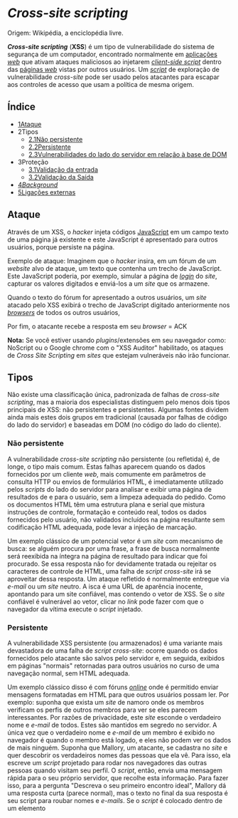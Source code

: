 # *Cross-site scripting*

Origem: Wikipédia, a enciclopédia livre.

***Cross-site scripting*** (**XSS**) é um tipo de vulnerabilidade do sistema de segurança de um computador, encontrado normalmente em [aplicações *web*](https://pt.wikipedia.org/wiki/Aplicações_web) que ativam ataques maliciosos ao injetarem *[client-side script](https://pt.wikipedia.org/wiki/Client-side_script)* dentro das [páginas *web*](https://pt.wikipedia.org/wiki/Página_web) vistas por outros usuários. Um *[script](https://pt.wikipedia.org/wiki/Linguagem_de_script)* de exploração de vulnerabilidade *cross-site* pode ser usado pelos atacantes para escapar aos controles de acesso que usam a política de mesma origem.

## Índice



- [1Ataque](https://pt.wikipedia.org/wiki/Cross-site_scripting#Ataque)
- 2Tipos
  - [2.1Não persistente](https://pt.wikipedia.org/wiki/Cross-site_scripting#Não_persistente)
  - [2.2Persistente](https://pt.wikipedia.org/wiki/Cross-site_scripting#Persistente)
  - [2.3Vulnerabilidades do lado do servidor em relação à base de DOM](https://pt.wikipedia.org/wiki/Cross-site_scripting#Vulnerabilidades_do_lado_do_servidor_em_relação_à_base_de_DOM)
- 3Proteção
  - [3.1Validação da entrada](https://pt.wikipedia.org/wiki/Cross-site_scripting#Validação_da_entrada)
  - [3.2Validação da Saída](https://pt.wikipedia.org/wiki/Cross-site_scripting#Validação_da_Saída)
- [4*Background*](https://pt.wikipedia.org/wiki/Cross-site_scripting#Background)
- [5Ligações externas](https://pt.wikipedia.org/wiki/Cross-site_scripting#Ligações_externas)

## Ataque

Através de um XSS, o *hacker* injeta códigos [JavaScript](https://pt.wikipedia.org/wiki/JavaScript) em um campo texto de uma página já existente e este JavaScript é apresentado para outros usuários, porque persiste na página.

Exemplo de ataque: Imaginem que o *hacker* insira, em um fórum de um *website* alvo de ataque, um texto que contenha um trecho de JavaScript. Este JavaScript poderia, por exemplo, simular a página de *[login](https://pt.wikipedia.org/wiki/Login)* do *site*, capturar os valores digitados e enviá-los a um *site* que os armazene.

Quando o texto do fórum for apresentado a outros usuários, um *site* atacado pelo XSS exibirá o trecho de JavaScript digitado anteriormente nos *[browsers](https://pt.wikipedia.org/wiki/Browser)* de todos os outros usuários,

Por fim, o atacante recebe a resposta em seu *browser* = ACK

**Nota:** Se você estiver usando *plugins*/extensões em seu navegador como: NoScript ou o Google chrome com o "XSS Auditor" habilitado, os ataques de *Cross Site Scripting* em *sites* que estejam vulneráveis não irão funcionar.



## Tipos

Não existe uma classificação única, padronizada de falhas de *cross-site scripting*, mas a maioria dos especialistas distinguem pelo menos dois tipos principais de XSS: não persistentes e persistentes. Algumas fontes dividem ainda mais estes dois grupos em tradicional (causada por falhas de código do lado do servidor) e baseadas em DOM (no código do lado do cliente).

### Não persistente

A vulnerabilidade *cross-site scripting* não persistente (ou refletida) é, de longe, o tipo mais comum. Estas falhas aparecem quando os dados fornecidos por um cliente *web*, mais comumente em parâmetros de consulta HTTP ou envios de formulários HTML, é imediatamente utilizado pelos *scripts* do lado do servidor para analisar e exibir uma página de resultados de e para o usuário, sem a limpeza adequada do pedido. Como os documentos HTML têm uma estrutura plana e serial que mistura instruções de controle, formatação e conteúdo real, todos os dados fornecidos pelo usuário, não validados incluídos na página resultante sem codificação HTML adequada, pode levar a injeção de marcação.

Um exemplo clássico de um potencial vetor é um *site* com mecanismo de busca: se alguém procura por uma frase, a frase de busca normalmente será reexibida na íntegra na página de resultado para indicar que foi procurado. Se essa resposta não for devidamente tratada ou rejeitar os caracteres de controle de HTML, uma falha de *script* *cross-site* irá se aproveitar dessa resposta. Um ataque refletido é normalmente entregue via *e-mail* ou um *site* neutro. A isca é uma URL de aparência inocente, apontando para um site confiável, mas contendo o vetor de XSS. Se o *site* confiável é vulnerável ao vetor, clicar no *link* pode fazer com que o navegador da vítima execute o *script* injetado.

### Persistente

A vulnerabilidade XSS persistente (ou armazenados) é uma variante mais devastadora de uma falha de *script cross-site*: ocorre quando os dados fornecidos pelo atacante são salvos pelo servidor e, em seguida, exibidos em páginas "normais" retornadas para outros usuários no curso de uma navegação normal, sem HTML adequada.

Um exemplo clássico disso é com fóruns *[online](https://pt.wikipedia.org/wiki/Online)* onde é permitido enviar mensagens formatadas em HTML para que outros usuários possam ler. Por exemplo: suponha que exista um *site* de namoro onde os membros verificam os perfis de outros membros para ver se eles parecem interessantes. Por razões de privacidade, este *site* esconde o verdadeiro nome e *e-mail* de todos. Estes são mantidos em segredo no servidor. A única vez que o verdadeiro nome e *e-mail* de um membro é exibido no navegador é quando o membro está logado, e eles não podem ver os dados de mais ninguém. Suponha que Mallory, um atacante, se cadastra no *site* e quer descobrir os verdadeiros nomes das pessoas que ela vê. Para isso, ela escreve um *script* projetado para rodar nos navegadores das outras pessoas quando visitam seu perfil. O *script*, então, envia uma mensagem rápida para o seu próprio servidor, que recolhe esta informação. Para fazer isso, para a pergunta "Descreva o seu primeiro encontro ideal", Mallory dá uma resposta curta (parece normal), mas o texto no final da sua resposta é seu script para roubar nomes e *e-mails*. Se o *script* é colocado dentro de um elemento <script>, não será mostrada na tela. Então, suponha que Bob, um membro do *site* de namoro, chega no perfil de Mallory, que tem a resposta para a pergunta de primeiro encontro. Seu *script* é executado automaticamente pelo navegador e rouba uma cópia do verdadeiro nome e *e-mail* do Bob diretamente de sua própria máquina.

XSS persistente pode ser mais significativo do que outros tipos porque o *script* malicioso de um atacante é processado automaticamente, sem a necessidade de orientar as vítimas individualmente ou atraí-los para um site de terceiros. Particularmente no caso de *sites* de redes sociais, o código seria mais projetado para se autopropagar através de contas, criando um tipo de verme do lado do cliente. Os métodos de injeção podem variar muito, em alguns casos, o atacante não precisa nem mesmo interagir diretamente com a funcionalidade *web* para explorar esta vulnerabilidade. Todos os dados recebidos pela aplicação *web* (via *e-mail*, *[logs](https://pt.wikipedia.org/wiki/Log_de_dados)* de sistema, [IM](https://pt.wikipedia.org/wiki/Mensageiro_instantâneo) etc.) que podem ser controlados por um invasor podem se tornar um vetor de injeção.

Exemplo de XSS persistente: Uma vulnerabilidade persistente multiplataforma *cross-scripting* juntamente com um *[worm](https://pt.wikipedia.org/wiki/Worm)* de computador permitiu a execução de um código arbitrário e a listagem do conteúdo do sistema de arquivos através de um filme QuickTime no MySpace.

### Vulnerabilidades do lado do servidor em relação à base de DOM

Historicamente, o XSS foi encontrado pela primeira vez em aplicações que realizavam todo o processamento de dados no lado do servidor. A entrada do usuário (incluindo XSS vetor) seria enviada para o servidor e, em seguida, enviado de volta para o usuário como página *web*. A necessidade de melhoria da experiência do usuário resultou na popularidade de aplicações com maior parte da lógica de apresentação de trabalho em JavaScript do lado do cliente e puxando dados em tempo real do servidor usando AJAX. Como o código JavaScript também estava processando a entrada do usuário e desenhando conteúdo da página *web*, uma nova subclasse de ataques XSS refletidos começaram a ser encontradas e foram chamados scripts baseados em DOM *cross-site*.

Nos XSS baseados em DOM, os dados maliciosos não tocam no servidor web e está sendo refletida pelo código JavaScript, totalmente no lado do cliente. Um exemplo de XSS baseado em DOM é um bug encontrado em 2011 em um número de plugins jQuery. A prevenção de XSS baseado em DOM inclui medidas muito semelhantes às XSS tradicionais, apenas implementadas em código JavaScript enviados em páginas da web -. Validação de entrada e Saída. Alguns *frameworks* JavaScript tem medidas embutidas contra esses e outros tipos de ataque.

Exemplo de XSS baseados em DOM: Antes que o *[bug](https://pt.wikipedia.org/wiki/Bug)* fosse resolvido, páginas de erro Bugzilla estavam abertas a ataques XSS baseados em DOM em que HTML arbitrários e scripts poderiam ser injetados através de mensagens de erro forçados.

## Proteção

Apesar de várias ocorrências de XSS e das diferentes formas de exploração, impedir a própria vulnerabilidade é conceitualmente simples. O que a torna problemática na prática é a dificuldade de identificar todos os campos da aplicação onde há dados manipulados pelo usuário e que serão posteriormente exibidos em tela. A causa do XSS refletido e persistente é que estes dados são inseridos em respostas da aplicação sem validação. Para eliminar tais vulnerabilidades, o primeiro passo é identificar todas as instâncias dentro da aplicação em que os dados são colocados nas respostas das requisições. Uma vez identificados os locais destes dados, é necessário realizar os seguintes procedimentos:

- Validação de Entrada
- Validação de Saída

### Validação da entrada

Este é o momento em que a aplicação recebe os dados fornecidos pelo usuário, que podem ser apresentados em respostas futuras. É necessário que a aplicação realize uma validação dentro do contexto daquele conteúdo, tornando-o mais restrito possível, por exemplo:

- Limitando o tamanho do campo a ser inserido
- Definindo o conjunto de caracteres aceito pela aplicação
- Estabelecendo uma expressão regular para os dados

Estas regras de validações variam de acordo com o campo e com o contexto da aplicação, por exemplo, nomes, endereços de *e-mails*, números de contas e cartões, ou seja, de acordo com o tipo de informação, espera-se um formato pré-determinado de conteúdo.        

### Validação da Saída

Agora é a vez da aplicação copiar em suas respostas os dados que originados por algum usuário ou até mesmo por terceiros. Estes dados devem ser codificados em HTML para tratar potenciais caracteres maliciosos. Codificação em HTML é a técnica de substituir os caracteres literais pela sua entidade HTML correspondente. Isto garante que o navegador, *[browser](https://pt.wikipedia.org/wiki/Browser)*, irá exibir, como saída, tais caracteres de forma segura, tratando-o como parte do documento HTML e não da sua estrutura. Alguns deste caracteres são:

- " → &quot;
- ' → &apos;
- & → &amp;
- < → &lt;
- \> → &gt;        

Os caracteres também podem ser representados por seu código correspondente na tabela ASCII:

- % → &#37;
- \* → &#42;

Há algumas funções que fazem a codificação automaticamente para o desenvolvedor:

- PHP [htmlspecialchars()](http://php.net/manual/pt_BR/function.htmlspecialchars.php), [htmlentities()](http://php.net/manual/pt_BR/function.htmlentities.php)
- ASP.NET [Server.HTMLEncode()](http://msdn.microsoft.com/en-us/library/ms525347(v=vs.90).aspx)

Segue um exemplo de código Java que faz o tratamento de caracteres especiais, podendo sua lógica ser aplicada a outra linguagem de programação:

```
public static String HTMLEncode(String s) {

  StringBuffer out = new StringBuffer();

  for (int i = 0; i < s.length(); i++) {
    char c = s.charAt(i);

    if(c > 0x7f || c==’”’ || c==’&’ || c==’<’ || c==’>’)
      out.append(“&#” + (int) c + “;”);
    else out.append(c);

  }
  return out.toString();

 }
```

O ideal é que a aplicação combine ambas as técnicas, oferecendo assim, duas camadas de proteção, diminuindo as chances do invasor conseguir burlar os filtros utilizados.

## *Background*

A segurança na Internet baseia-se numa variedade de mecanismos, incluindo um conceito subjacente de confiança conhecida como a mesma origem política. Isto, essencialmente, afirma que, se o conteúdo de um site (como [https://mybank.example.com](https://mybank.example.com/)[*[ligação inativa\]*](https://pt.wikipedia.org/wiki/Wikipédia:Ligação_inativa)) é concedida a permissão para acessar os recursos do sistema, então qualquer conteúdo desse *site* vai compartilhar essas permissões, enquanto o conteúdo de outro *site* (https:/ / othersite.example.com) essas permissões terão que ser concedidas separadamente.

*Cross-site scripting* usa vulnerabilidades conhecidas em aplicações baseadas na *web*, seus servidores ou sistemas de *plug-ins* nos quais eles dependem. Explorando um destes, eles inserem conteúdo malicioso para o conteúdo a ser entregue a partir do site comprometido. Quando o conteúdo combinado resultante chega ao navegador do lado do cliente, tudo tem sido entregue a partir da fonte confiável e, portanto, atua de acordo com as permissões concedidas a esse sistema. Ao encontrar maneiras de injetar *scripts* maliciosos em páginas web, um atacante pode obter acesso com privilégios elevados para o conteúdo crítico da página, cookies de sessão, e uma variedade de outras informações mantidas pelo navegador em nome do usuário. Ataques de *cross-site scripting*, portanto, são um caso especial de injeção de código.

A expressão "cross-site scripting" originalmente se referia ao ato de carregar a aplicação web de terceiros atacada a partir de um *site* de ataque independente, de forma que executa um fragmento do JavaScript preparado pelo atacante no contexto de segurança do domínio de destino (uma vulnerabilidade de XSS refletido ou não persistente). A definição gradualmente expandiu para incluir outros modos de injeção de código, incluindo persistentes e não JavaScript vetores (incluindo ActiveX, Java, VBScript, Flash, ou mesmo scripts HTML), causando alguma confusão aos recém-chegados ao campo da segurança da informação.

Vulnerabilidades XSS têm sido relatadas e exploradas desde a década de 1990. Sites proeminentes afetados no passado incluindo sites de redes sociais Twitter, Facebook, MySpace, YouTube e Orkut. Nos últimos anos, falhas de *cross-site scripting* superaram os [transbordamentos de dados](https://pt.wikipedia.org/wiki/Transbordamento_de_dados) para se tornar a vulnerabilidade de segurança mais comum relatada. Alguns pesquisadores afirmaram em 2007 que mais de 68% dos sites são considerados abertos a ataques XSS.

## Ligações externas

- [WhiteHat Security － *Vulnerabilties White Paper*](https://web.archive.org/web/20090126233751/http://whitehatsec.com/home/assets/WPStatsreport_100107.pdf)
- [OWASP](https://pt.wikipedia.org/wiki/OWASP): [XSS](http://www.owasp.org/index.php/XSS), [*Testing_for_Cross_site_scripting Testing for XSS*](http://www.owasp.org/index.php/), [*Reviewing_Code_for_Cross-site_scripting Reviewing Code for XSS*](http://www.owasp.org/index.php/)
- [*Simple XSS explanation*](http://www.houbysoft.com/papers/xss.php)[*[ligação inativa\]*](https://pt.wikipedia.org/wiki/Wikipédia:Ligação_inativa)
- [*The Web Application Security Consortium's Cross-site Scripting Threat Classification Entry*](http://projects.webappsec.org/Cross-Site-Scripting)
- [*The Web Application Hacker´s Handbook - 2nd Edition*](https://www.amazon.com/The-Web-Application-Hackers-Handbook/dp/1118026470)

[![Procurar imagens disponíveis](https://upload.wikimedia.org/wikipedia/commons/thumb/f/fe/Crystal_Clear_app_demo.png/22px-Crystal_Clear_app_demo.png)](https://fist.toolforge.org/fist.php?doit=1&language=pt&project=wikipedia&data=Cross-site_scripting&datatype=articles&params[catdepth]=3&params[random]=50&params[ll_max]=5&params[free_only]=1&params[commons_max]=5&params[flickr_max]=5&params[include_flickr_id]=1&params[flickr_new_name_from_article]=1&params[wts_max]=5&params[gimp_max]=5&params[esp_max]=5&params[esp_skip_flickr]=1&params[geograph_max]=5&params[forarticles]=noimage&params[lessthan_images]=3&params[default_thumbnail_size]=250&params[jpeg]=1&params[png]=1&params[gif]=1&params[svg]=1&params[min_width]=80&params[min_height]=80&sources[languagelinks]=1&sources[commons]=1&sources[flickr]=1)

- [![img](https://upload.wikimedia.org/wikipedia/commons/thumb/d/d7/Crystal_Clear_app_ktalkd.png/25px-Crystal_Clear_app_ktalkd.png)](https://pt.wikipedia.org/wiki/Ficheiro:Crystal_Clear_app_ktalkd.png) **[Portal das tecnologias de informação](https://pt.wikipedia.org/wiki/Portal:Tecnologias_de_informação)**

[Categorias](https://pt.wikipedia.org/wiki/Especial:Categorias): 

- [Segurança da informação](https://pt.wikipedia.org/wiki/Categoria:Segurança_da_informação)
- [Falhas em segurança de computadores](https://pt.wikipedia.org/wiki/Categoria:Falhas_em_segurança_de_computadores)

- Esta página foi editada pela última vez às 21h20min de 19 de m